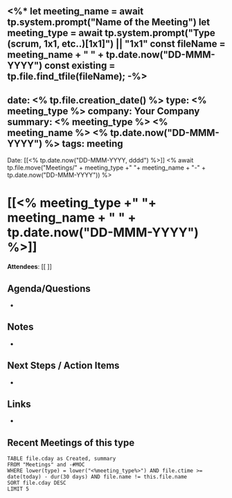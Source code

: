 <%*
	let meeting_name = await tp.system.prompt("Name of the Meeting")
	let meeting_type = await tp.system.prompt("Type (scrum, 1x1, etc..)[1x1]") || "1x1"
	const fileName = meeting_name + " " + tp.date.now("DD-MMM-YYYY")
	const existing = tp.file.find_tfile(fileName);
-%>
---
date: <% tp.file.creation_date() %>
type: <% meeting_type %>
company: Your Company
summary: <% meeting_type %> <% meeting_name %> <% tp.date.now("DD-MMM-YYYY") %>
tags: meeting
---

Date: [[<% tp.date.now("DD-MMM-YYYY, dddd") %>]]
<% await tp.file.move("Meetings/" + meeting_type +" "+ meeting_name + "-" + tp.date.now("DD-MMM-YYYY")) %>
# [[<% meeting_type +" "+ meeting_name + " " + tp.date.now("DD-MMM-YYYY") %>]]

**Attendees**: [[ ]] 

## Agenda/Questions
- 

## Notes 
- 

## Next Steps / Action Items
- 
## Links
- 
## Recent Meetings of this type
```dataview
TABLE file.cday as Created, summary
FROM "Meetings" and -#MOC
WHERE lower(type) = lower("<%meeting_type%>") AND file.ctime >= date(today) - dur(30 days) AND file.name != this.file.name
SORT file.cday DESC
LIMIT 5
```
